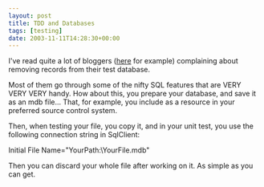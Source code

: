 ```yaml
---
layout: post
title: TDD and Databases
tags: [testing]
date: 2003-11-11T14:28:30+00:00
---
```


I've read quite a lot of bloggers ([here](http://dotnetjunkies.com/WebLog/seichert/posts/3420.aspx) for example) complaining about removing records from their test database.

Most of them go through some of the nifty SQL features that are VERY VERY VERY handy. How about this, you prepare your database, and save it as an mdb file... That, for example, you include as a resource in your preferred source control system.

Then, when testing your file, you copy it, and in your unit test, you use the following connection string in SqlClient:

Initial File Name="YourPath:\YourFile.mdb"

Then you can discard your whole file after working on it. As simple as you can get.
